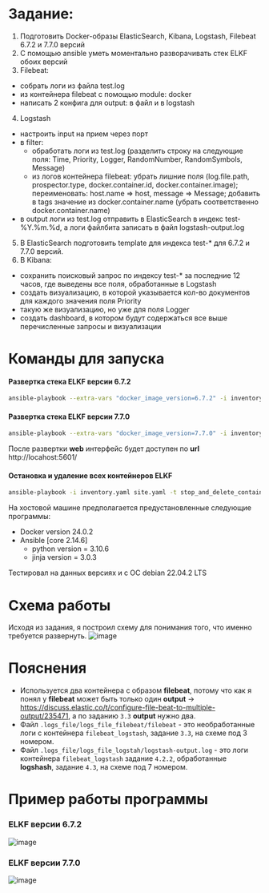 # Задание:
1. Подготовить Docker-образы ElasticSearch, Kibana, Logstash, Filebeat 6.7.2 и 7.7.0 версий
2. С помощью ansible уметь моментально разворачивать стек ELKF обоих версий
3. Filebeat:
  - собрать логи из файла test.log
  - из контейнера filebeat с помощью module: docker
  - написать 2 конфига для output: в файл и в logstash
4. Logstash
- настроить input на прием через порт
- в filter:
	- обработать логи из test.log (разделить строку на следующие поля: Time, Priority, Logger, RandomNumber, RandomSymbols, Message)
	- из логов контейнера filebeat: убрать лишние поля (log.file.path, prospector.type, docker.container.id, docker.container.image); переименовать: host.name => host, message => Message; добавить в tags значение из docker.container.name (убрать соответственно docker.container.name)
- в output логи из test.log отправить в ElasticSearch в индекс test-%Y.%m.%d, а логи файлбита записать в файл logstash-output.log
5. В ElasticSearch подготовить template для индекса test-* для 6.7.2 и 7.7.0 версий.
6. В Kibana:
- сохранить поисковый запрос по индексу test-* за последние 12 часов, где выведены все поля, обработанные в Logstash
- создать визуализацию, в которой указывается кол-во документов для каждого значения поля Priority
- такую же визуализацию, но уже для поля Logger
- создать dashboard, в котором будут содержаться все выше перечисленные запросы и визуализации
# Команды для запуска
#### Развертка стека ELKF версии 6.7.2
```bash
ansible-playbook --extra-vars "docker_image_version=6.7.2" -i inventory.yaml site.yaml -t create_containers -D
```
#### Развертка стека ELKF версии 7.7.0
```bash
ansible-playbook --extra-vars "docker_image_version=7.7.0" -i inventory.yaml site.yaml -t create_containers -D
```
После развертки **web** интерфейс будет доступен по **url** http://locahost:5601/

#### Остановка и удаление всех контейнеров ELKF
```bash
ansible-playbook -i inventory.yaml site.yaml -t stop_and_delete_containers -D
```
На хостовой машине предполагается предустановленные следующие программы:
- Docker version 24.0.2
- Ansible [core 2.14.6]
	- python version = 3.10.6
	-  jinja version = 3.0.3

Тестировал на данных версиях и с ОС debian 22.04.2 LTS

# Схема работы
Исходя из задания, я построил схему для понимания того, что именно требуется развернуть.
![image](https://github.com/studentNV/test_task/assets/95025513/6287b535-2591-4146-9660-6a514f16d561)
# Пояснения
- Используется два контейнера с образом **filebeat**, потому что как я понял у **filebeat** может быть только один **output** -> https://discuss.elastic.co/t/configure-file-beat-to-multiple-output/235471, а по заданию `3.3` **output** нужно два.
- Файл `.logs_file/logs_file_filebeat/filebeat` - это необработанные логи с контейнера `filebeat_logstash`, задание `3.3`, на схеме под 3 номером.
- Файл `.logs_file/logs_file_logstah/logstash-output.log` - это логи контейнера `filebeat_logstash` задание `4.2.2`, обработанные **logshash**, задание `4.3`, на схеме под 7 номером.

# Пример работы программы
### ELKF версии 6.7.2
![image](https://github.com/studentNV/test_task/assets/95025513/2636e3f5-9ef7-4be4-925c-3a2a992de722)

### ELKF версии 7.7.0
![image](https://github.com/studentNV/test_task/assets/95025513/aa9d009b-3d44-4f2e-a23b-d2e5eabe7a1d)
